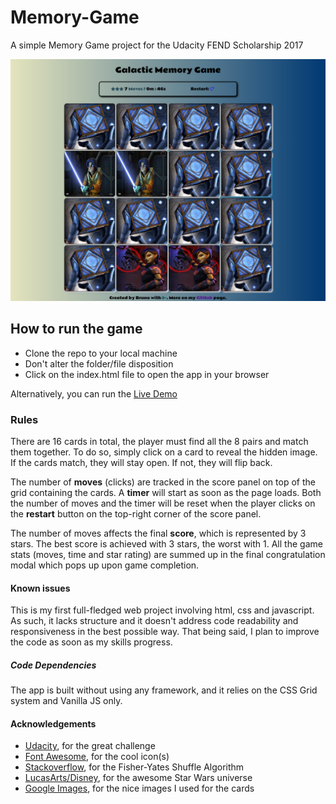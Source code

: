 # Memory-Game

A simple Memory Game project for the Udacity FEND Scholarship 2017

![Game Screenshot](https://github.com/DownTheMatrix/Memory-Game/blob/master/Screenshot.png?raw=true)

## How to run the game

+ Clone the repo to your local machine
+ Don't alter the folder/file disposition
+ Click on the index.html file to open the app in your browser

Alternatively, you can run the [Live Demo](https://downthematrix.github.io/Memory-Game/)

### Rules

There are 16 cards in total, the player must find all the 8 pairs and match them together. 
To do so, simply click on a card to reveal the hidden image. If the cards match, they will stay open.
If not, they will flip back. 

The number of **moves** (clicks) are tracked in the score panel on top of the grid containing the cards. 
A **timer** will start as soon as the page loads. Both the number of moves and the timer will be reset when the player clicks on the **restart** button on the top-right corner of the score panel.

The number of moves affects the final **score**, which is represented by 3 stars. The best score is achieved with 3 stars, the worst with 1. 
All the game stats (moves, time and star rating) are summed up in the final congratulation modal which pops up upon game completion.

#### Known issues

This is my first full-fledged web project involving html, css and javascript. As such, it lacks structure and it doesn't address code readability and responsiveness in the best possible way. That being said, I plan to improve the code as soon as my skills progress.

##### Code Dependencies

The app is built without using any framework, and it relies on the CSS Grid system and Vanilla JS only. 

#### Acknowledgements

+ [Udacity](https://eu.udacity.com/), for the great challenge
+ [Font Awesome](https://fontawesome.com/), for the cool icon(s)
+ [Stackoverflow](https://stackoverflow.com/questions/2450954/how-to-randomize-shuffle-a-javascript-array/2450976#2450976), for the Fisher-Yates Shuffle Algorithm
+ [LucasArts/Disney](http://www.starwars.com/), for the awesome Star Wars universe
+ [Google Images](https://images.google.com/), for the nice images I used for the cards
